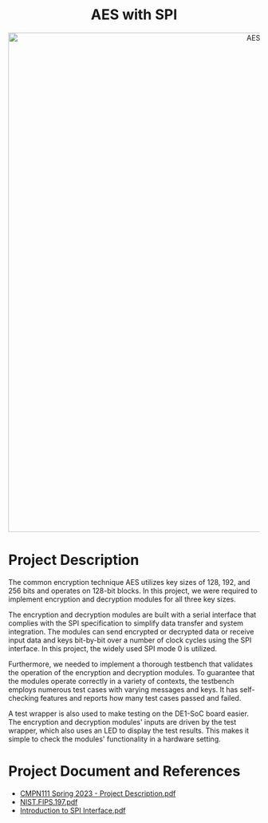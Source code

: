 <h1 align="center"> AES with SPI </h1>

<div align="center"><img src="https://media.geeksforgeeks.org/wp-content/uploads/20200427214520/AES1.png" alt="AES logo" width="1000px"></div>

# Project Description

The common encryption technique AES utilizes key sizes of 128, 192, and 256 bits and operates on 128-bit blocks. In this project, we were required to implement encryption and decryption modules for all three key sizes.

The encryption and decryption modules are built with a serial interface that complies with the SPI specification to simplify data transfer and system integration. The modules can send encrypted or decrypted data or receive input data and keys bit-by-bit over a number of clock cycles using the SPI interface. In this project, the widely used SPI mode 0 is utilized.

Furthermore, we needed to implement a thorough testbench that validates the operation of the encryption and decryption modules. To guarantee that the modules operate correctly in a variety of contexts, the testbench employs numerous test cases with varying messages and keys. It has self-checking features and reports how many test cases passed and failed.

A test wrapper is also used to make testing on the DE1-SoC board easier. The encryption and decryption modules' inputs are driven by the test wrapper, which also uses an LED to display the test results. This makes it simple to check the modules' functionality in a hardware setting.

# Project Document and References
* [CMPN111 Spring 2023 - Project Description.pdf](https://github.com/AbdullahAyman02/AES-using-Verilog-HDL/files/12693709/CMPN111.Spring.2023.-.Project.Description.pdf)
* [NIST.FIPS.197.pdf](https://github.com/AbdullahAyman02/AES-using-Verilog-HDL/files/12693715/NIST.FIPS.197.pdf)
* [Introduction to SPI Interface.pdf](https://github.com/AbdullahAyman02/AES-using-Verilog-HDL/files/12693716/Introduction.to.SPI.Interface.pdf)
